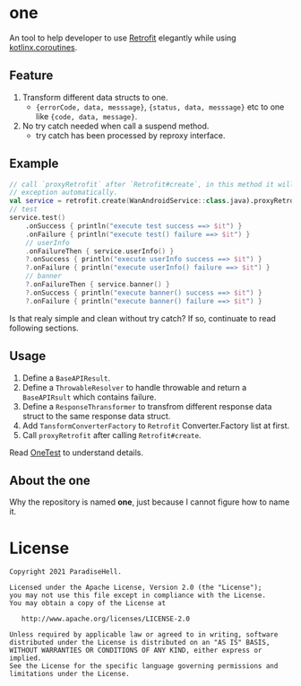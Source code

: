 # one

An tool to help developer to use [Retrofit](https://github.com/square/retrofit)
elegantly while using [kotlinx.coroutines](https://github.com/Kotlin/kotlinx.coroutines).

## Feature
1. Transform different data structs to one.
	- `{errorCode, data, messsage}`, `{status, data, messsage}` etc to one like `{code, data, message}`.
2. No try catch needed when call a suspend method.
	- try catch has been processed by reproxy interface.

## Example

```kotlin
// call `proxyRetrofit` after `Retrofit#create`, in this method it will handle
// exception automatically.
val service = retrofit.create(WanAndroidService::class.java).proxyRetrofit()
// test
service.test()
	.onSuccess { println("execute test success ==> $it") }
	.onFailure { println("execute test() failure ==> $it") }
	// userInfo
	.onFailureThen { service.userInfo() }
	?.onSuccess { println("execute userInfo success ==> $it") }
	?.onFailure { println("execute userInfo() failure ==> $it") }
	// banner
	?.onFailureThen { service.banner() }
	?.onSuccess { println("execute banner() success ==> $it") }
	?.onFailure { println("execute banner() failure ==> $it") }
```

Is that realy simple and clean without try catch? If so, continuate to read following
sections.

## Usage
1. Define a `BaseAPIResult`.
2. Define a `ThrowableResolver` to handle throwable and return a `BaseAPIRsult`
which contains failure.
3. Define a `ResponseThransformer` to transfrom different response data struct
to the same response data struct.
4. Add `TansformConverterFactory` to `Retrofit` Converter.Factory list at first.
5. Call `proxyRetrofit` after calling `Retrofit#create`.

Read [OneTest](https://github.com/ParadiseHell/one/blob/main/src/test/kotlin/org/paradisehell/one/OneTest.kt)
to understand details.

## About the one
Why the repository is named **one**, just because I cannot figure how to name it.

License
=======

    Copyright 2021 ParadiseHell.

    Licensed under the Apache License, Version 2.0 (the "License");
    you may not use this file except in compliance with the License.
    You may obtain a copy of the License at

       http://www.apache.org/licenses/LICENSE-2.0

    Unless required by applicable law or agreed to in writing, software
    distributed under the License is distributed on an "AS IS" BASIS,
    WITHOUT WARRANTIES OR CONDITIONS OF ANY KIND, either express or implied.
    See the License for the specific language governing permissions and
    limitations under the License.
